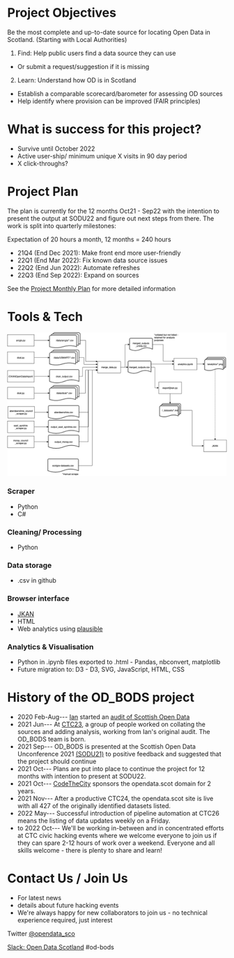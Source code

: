 # Project Objectives
Be the most complete and up-to-date source for locating Open Data in Scotland. 
(Starting with Local Authorities)
1. Find: Help public users find a data source they can use
* Or submit a request/suggestion if it is missing
2. Learn: Understand how OD is in Scotland
* Establish a comparable scorecard/barometer for assessing OD sources
* Help identify where provision can be improved (FAIR principles)

# What is success for this project?
* Survive until October 2022
* Active user-ship/ minimum unique X visits in 90 day period
* X click-throughs? 

# Project Plan
The plan is currently for the 12 months Oct21 - Sep22 with the intention to present the output at SODU22 and figure out next steps from there. The work is split into quarterly milestones:

Expectation of 20 hours a month, 12 months = 240 hours

* 21Q4 (End Dec 2021): Make front end more user-friendly
* 22Q1 (End Mar 2022): Fix known data source issues
* 22Q2 (End Jun 2022): Automate refreshes
* 22Q3 (End Sep 2022): Expand on sources

See the [Project Monthly Plan](https://github.com/OpenDataScotland/the_od_bods/wiki/Project-Monthly-Plan) for more detailed information


# Tools & Tech
![](/images/datapipeline.png)

### Scraper
* Python
* C#
### Cleaning/ Processing
* Python 
### Data storage
* .csv in github
### Browser interface
* [JKAN](https://jkan.io/)
* HTML
* Web analytics using [plausible](https://plausible.io/)
### Analytics & Visualisation
* Python in .ipynb files exported to .html - Pandas, nbconvert, matplotlib
* Future migration to: D3 - D3, SVG, JavaScript, HTML, CSS


# History of the OD_BODS project
* 2020 Feb-Aug--- [Ian](https://github.com/watty62) started an [audit of Scottish Open Data](https://github.com/watty62/SOD/blob/master/Local_authorities.md)
* 2021 Jun--- At [CTC23](https://github.com/OpenDataScotland/the_od_bods/wiki/CTC23:-The-origins-of-the-OD_BODS-project), a group of people worked on collating the sources and adding analysis, working from Ian's original audit. The OD_BODS team is born.
* 2021 Sep--- OD_BODS is presented at the Scottish Open Data Unconference 2021 [(SODU21)](http://sodu.live/) to positive feedback and suggested that the project should continue
* 2021 Oct--- Plans are put into place to continue the project for 12 months with intention to present at SODU22.
* 2021 Oct--- [CodeTheCity](https://codethecity.org/) sponsors the opendata.scot domain for 2 years.
* 2021 Nov--- After a productive CTC24, the opendata.scot site is live with all 427 of the originally identified datasets listed.
* 2022 May--- Successful introduction of pipeline automation at CTC26 means the listing of data updates weekly on a Friday.
* to 2022 Oct--- We'll be working in-between and in concentrated efforts at CTC civic hacking events where we welcome everyone to join us if they can spare 2-12 hours of work over a weekend. Everyone and all skills welcome - there is plenty to share and learn!

# Contact Us / Join Us
* For latest news
* details about future hacking events 
* We're always happy for new collaborators to join us - no technical experience required, just interest

Twitter [@opendata_sco](https://twitter.com/opendata_sco)

[Slack: Open Data Scotland](https://join.slack.com/t/opendatascotland/shared_invite/zt-yfcc64tg-xIF1cOxkWbKZqI8ZBPzkGg) #od-bods
